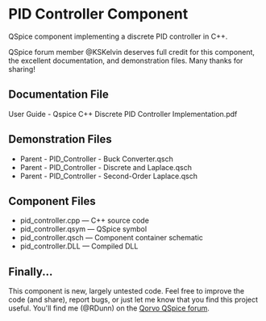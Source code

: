 # PID Controller Component
QSpice component implementing a discrete PID controller in C++.

QSpice forum member @KSKelvin deserves full credit for this component, the excellent documentation, and demonstration files.  Many thanks for sharing!

## Documentation File
User Guide - Qspice C++ Discrete PID Controller Implementation.pdf

## Demonstration Files
* Parent - PID_Controller - Buck Converter.qsch
* Parent - PID_Controller - Discrete and Laplace.qsch
* Parent - PID_Controller - Second-Order Laplace.qsch

## Component Files
* pid_controller.cpp &mdash; C++ source code
* pid_controller.qsym &mdash; QSpice symbol
* pid_controller.qsch &mdash; Component container schematic
* pid_controller.DLL &mdash; Compiled DLL

## Finally...
This component is new, largely untested code.  Feel free to improve the code (and share), report bugs, or just let me know that you find this project useful.  You'll find me (@RDunn) on the [Qorvo QSpice forum](https://forum.qorvo.com/c/qspice/).